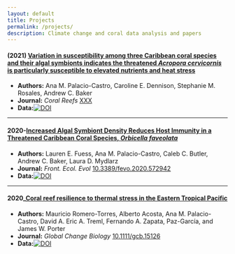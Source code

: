 ```yaml
---
layout: default
title: Projects
permalink: /projects/
description: Climate change and coral data analysis and papers 
---
```


#### (2021) [Variation in susceptibility among three Caribbean coral species and their algal symbionts indicates the threatened *Acropora cervicornis* is particularly susceptible to elevated nutrients and heat stress](https://github.com/anampc/NutrientsHeat_Caribbean/edit/main/README.md)

* **Authors:** Ana M. Palacio-Castro, Caroline E. Dennison, Stephanie M. Rosales, Andrew C. Baker
* **Journal:** _Coral Reefs_ [XXX](http://dx.doi.org/XXX)
* **Data:**[![DOI](https://zenodo.org/badge/323421269.svg)](https://zenodo.org/badge/latestdoi/323421269)
  
-----

#### 2020-[Increased Algal Symbiont Density Reduces Host Immunity in a Threatened Caribbean Coral Species, *Orbicella faveolata*](https://anampc.github.io/Ofav_NH4_SH/)

* **Authors:** Lauren E. Fuess, Ana M. Palacio-Castro, Caleb C. Butler, Andrew C. Baker, Laura D. Mydlarz
* **Journal:** _Front. Ecol. Evol_  [10.3389/fevo.2020.572942](https://doi.org/10.3389/fevo.2020.572942) 
* **Data:**[![DOI](https://zenodo.org/badge/224942894.svg)](https://zenodo.org/badge/latestdoi/224942894)
  
-----

#### 2020_[Coral reef resilience to thermal stress in the Eastern Tropical Pacific](https://anampc.github.io/ETP_reef_resilience/)

* **Authors:** Mauricio Romero-Torres, Alberto Acosta, Ana M. Palacio-Castro, David A. Eric A. Treml, Fernando A. Zapata, Paz-García, and James W. Porter
* **Journal:** _Global Change Biology_ [10.1111/gcb.15126](http://dx.doi.org/10.1111/gcb.15126)
* **Data:**[![DOI](https://zenodo.org/badge/doi/10.5281/zenodo.3404205.svg)](http://dx.doi.org/10.5281/zenodo.3404205)



